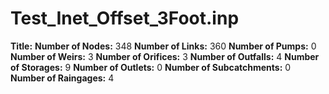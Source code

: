 # Test_Inet_Offset_3Foot.inp
**Title:** 
**Number of Nodes:** 348
**Number of Links:** 360
**Number of Pumps:** 0
**Number of Weirs:** 3
**Number of Orifices:** 3
**Number of Outfalls:** 4
**Number of Storages:** 9
**Number of Outlets:** 0
**Number of Subcatchments:** 0
**Number of Raingages:** 4
